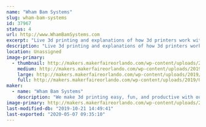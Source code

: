```yaml
---
name: "Wham Bam Systems"
slug: wham-bam-systems
id: 37967
status: 4
url: http://www.WhamBamSystems.com
excerpt: "Live 3d printing and explanations of how 3d printers work with a 3d printed souvenir for the kids to take away. "
description: "Live 3d printing and explanations of how 3d printers work with a 3d printed souvenir for the kids to take away. Raffles and giveaways with no purchase necessary. Demonstrations of how our products work in live 3d printing situations."
location: Unassigned
image-primary:
  - thumbnail: http://makers.makerfaireorlando.com/wp-content/uploads/2019/09/cover2-150x150.png
    medium: http://makers.makerfaireorlando.com/wp-content/uploads/2019/09/cover2-300x131.png
    large: http://makers.makerfaireorlando.com/wp-content/uploads/2019/09/cover2-1024x447.png
    full: http://makers.makerfaireorlando.com/wp-content/uploads/2019/09/cover2.png
maker:
  - name: "Wham Bam Systems"
    description: "We make 3d printing easy, fun, and productive with our 3d printer accessories."
image-primary: http://makers.makerfaireorlando.com/wp-content/uploads/2019/09/whambamhorizshadowsmall.jpg
last-modified-db: "2019-10-21 14:49:41"
last-exported: "2020-05-07 09:35:10"
---
```

